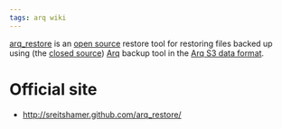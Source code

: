 ```yaml
---
tags: arq wiki
---
```


[arq_restore](/wiki/arq_restore) is an [open source](/wiki/open_source) restore tool for restoring files backed up using (the [closed source](/wiki/closed_source)) [Arq](/wiki/Arq) backup tool in the [Arq S3 data format](/wiki/Arq_S3_data_format).

# Official site

-   <http://sreitshamer.github.com/arq_restore/>
